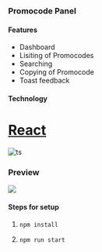 ### Promocode Panel
  #### Features
- Dashboard
- Lisiting of Promocodes
- Searching 
- Copying of Promocode
- Toast feedback

#### Technology

# [React](https://github.com/facebook/react "React")

![ts](https://badgen.net/badge/Built%20With/TypeScript/blue) 



### Preview


![](https://nimbus-screenshots.s3.amazonaws.com/s/98f37e94d4b5bc5d18073489e7ca98da.png)

#### Steps for setup
1. `npm install`

2. `npm run start`